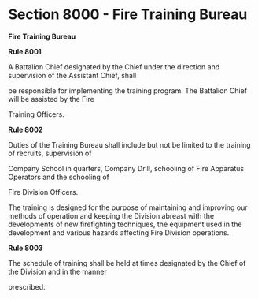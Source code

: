 # Section 8000 - Fire Training Bureau

**Fire Training Bureau**

**Rule 8001**

A Battalion Chief designated by the Chief under the direction and supervision of the Assistant Chief, shall

be responsible for implementing the training program. The Battalion Chief will be assisted by the Fire

Training Officers.

**Rule 8002**

Duties of the Training Bureau shall include but not be limited to the training of recruits, supervision of

Company School in quarters, Company Drill, schooling of Fire Apparatus Operators and the schooling of

Fire Division Officers.

The training is designed for the purpose of maintaining and improving our methods of operation and keeping the Division abreast with the developments of new firefighting techniques, the equipment used in the development and various hazards affecting Fire Division operations.

**Rule 8003**

The schedule of training shall be held at times designated by the Chief of the Division and in the manner

prescribed.